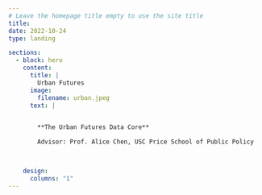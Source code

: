 ```yaml
---
# Leave the homepage title empty to use the site title
title:
date: 2022-10-24
type: landing

sections:
  - block: hero
    content:
      title: |
        Urban Futures
      image:
        filename: urban.jpeg
      text: |
         

        **The Urban Futures Data Core**   

        Advisor: Prof. Alice Chen, USC Price School of Public Policy

        

    design:
      columns: "1"
---
```

